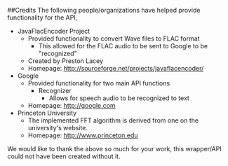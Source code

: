 ##Credits
The following people/organizations have helped provide functionality for the API,

* JavaFlacEncoder Project
    * Provided functionality to convert Wave files to FLAC format
        * This allowed for the FLAC audio to be sent to Google to be "recognized"
    * Created by Preston Lacey
    * Homepage: http://sourceforge.net/projects/javaflacencoder/
* Google
    * Provided functionality for two main API functions
        * Recognizer
            * Allows for speech audio to be recognized to text
    * Homepage: http://google.com
* Princeton University
	* The implemented FFT algorithm is derived from one on the university's website.
	* Homepage: http://www.princeton.edu

We would like to thank the above so much for your work, this wrapper/API could not have been
created without it.